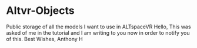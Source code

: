 # Altvr-Objects
Public storage of all the models I want to use in ALTspaceVR
Hello,
This was asked of me in the tutorial and I am writing to you now in order to notify you of this.
Best Wishes,
Anthony H
